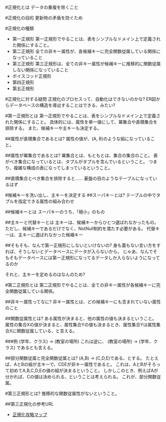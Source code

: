 #正規化とは
データの重複を除くこと

#正規化の目的
更新時の矛盾を防ぐため

#正規化の種類
- 第一正規形
第一正規形でやることは、表をシンプルなドメイン上で定義された関係にすること。
- 第二正規形
全ての非キー属性が、各候補キーに完全関数従属している関係になっていること
- 第三正規形
第三正規形は、全ての非キー属性が候補キーに推移的に関数従属しない関係になっていること　
- ボイスコッド正規形
- 第四正規形
- 第五正規形

#正規化に対する疑問
正規化のプロセスって、自動化はできないのかな?
ER図からデータベースの構造を導出することはできる、みたい?

#第一正規形とは
第一正規形でやることは、表をシンプルなドメイン上で定義された関係にすること。
具体的には、属性を単一値にして、冪集合や直積集合を排除する。
また、候補キーや主キーも決定する。

##属性が直積集合であるとは?
属性の値が、(A, B)のような組になっていること。

##属性が冪集合であるとは?
冪集合とは、もともとは、集合の集合のこと。
表がべき集合になっているとは、タプルがタプルを含んでいるということ。
つまり、複雑な構成の表になってしまっているということ。

##直積集合とべき集合を排除すると……
碁盤の目のようなテーブルになっているはず

#候補キーを洗い出し、主キーを決定する
##スーパキーとは?
テーブルの中でタプルを指定できる属性の組み合わせ

##候補キーとは
スーパキーのうち、「極小」のもの

##主キーと代替キーとは
主キーは、候補キーからひとつ選ばれなかったもの。ただし、候補キーであるだけでなく、NotNull制約を満たす必要がある。
代替キーは、主キーに選ばれなかった候補キー

##そもそも、なんで第一正規形にしないといけないの?
身も蓋もない言い方をすれば、そうしないとデータベースにデータが入らないから。
じゃあ、なんでそもそもデータベースには第一正規形になってるデータしか入らないようになってるのか

それと、主キーを定めるのはなんのため?

#第二正規形とは
第二正規形でやることは、全ての非キー属性が各候補キーに完全関数従属している関係。

##非キー属性ってなに?
非キー属性とは、どの候補キーにも含まれていない属性のこと

##関数従属性とは?
ある属性が決まると、他の属性の値も決まるということ。
属性の集合Xの値が決まると、属性集合Yの値も決まるとき、属性集合Yは属性集合Xに関数従属している、と言える。

###例
(学年、クラス) -> (教室の場所)
これは逆に、
(教室の場所) -> (学年、クラス)
であるとも言える。

##部分関数従属と完全関数従属とは?
(A,B) -> (C,D,E)である、とする。
たとえば、AとBの組が主キーで、CDEが非キー属性であると。
これは、AとBがそろって初めてA,B,C,D,Eの値の組が決まるということ。
しかしこのとき、例えばAが分かれば、Cの値は決められる、ということは考えられる。
これが、部分関数従属。

#第三正規形とは?
推移的な関数従属性がないということ。

##第三正規化の参考URL
- [正規化攻略マップ](http://sql.main.jp/cont/norm/2to3.html)


